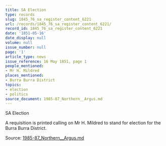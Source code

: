 ```yaml
---
title: SA Election
type: records
slug: 1845_76_sa_register_content_6221
url: /records/1845_76_sa_register_content_6221/
record_id: 1845_76_sa_register_content_6221
date: '1851-05-16'
date_display: null
volume: null
issue_number: null
page: '1'
article_type: news
issue_reference: 16 May 1851, page 1
people_mentioned:
- Mr H. Mildred
places_mentioned:
- Burra Burra District
topics:
- election
- politics
source_document: 1985-87_Northern__Argus.md
---
```


SA Election

A requisition is printed calling on Mr H. Mildred to stand for election for the Burra Burra District.

Source: [1985-87_Northern__Argus.md](/downloads/markdown/1985-87_Northern__Argus.md)
